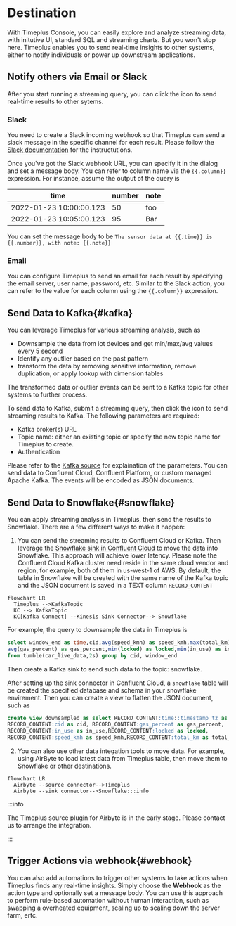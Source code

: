 #  Destination

With Timeplus Console, you can easily explore and analyze streaming data, with initutive UI, standard SQL and streaming charts. But you won't stop here. Timeplus enables you to send real-time insights to other systems, either to notify individuals or power up downstream applications.

## Notify others via Email or Slack

After you start running a streaming query, you can click the icon to send real-time results to other sytems.

### Slack

You need to create a Slack incoming webhook so that Timeplus can send a slack message in the specific channel for each result. Please follow the [Slack documentation](https://api.slack.com/messaging/webhooks) for the instructutions.

Once you've got the Slack webhook URL, you can specify it in the dialog and set a message body. You can refer to column name via the `{{.column}}` expression. For instance, assume the output of the query is

| time                    | number | note |
| ----------------------- | ------ | ---- |
| 2022-01-23 10:00:00.123 | 50     | foo  |
| 2022-01-23 10:05:00.123 | 95     | Bar  |

You can set the message body to be `The sensor data at {{.time}} is {{.number}}, with note: {{.note}}`

### Email

You can configure Timeplus to send an email for each result by specifying the email server, user name, password, etc. Similar to the Slack action, you can refer to the value for each column using the `{{.column}}` expression.

## Send Data to Kafka{#kafka}

You can leverage Timeplus for various streaming analysis, such as

* Downsample the data from iot devices and get min/max/avg values every 5 second
* Identify any outlier based on the past pattern
* transform the data by removing sensitive information, remove duplication, or apply lookup with dimension tables

The transformed data or outlier events can be sent to a Kafka topic for other systems to further process.

To send data to Kafka, submit a streaming query, then click the icon to send streaming results to Kafka. The following parameters are required:

* Kafka broker(s) URL
* Topic name: either an existing topic or specify the new topic name for Timeplus to create.
* Authentication

Please refer to the [Kafka source](ingestion#kafka) for explaination of the parameters. You can send data to Confluent Cloud, Confluent Platform, or custom managed Apache Kafka. The events will be encoded as JSON documents.

## Send Data to Snowflake{#snowflake}

You can apply streaming analysis in Timeplus, then send the results to Snowflake. There are a few different ways to make it happen:

1. You can send the streaming results to Confluent Cloud or Kafka. Then leverage the [Snowflake sink in Confluent Cloud](https://docs.confluent.io/cloud/current/connectors/cc-snowflake-sink.html) to move the data into Snowflake. This approach will achieve lower latency. Please note the Confluent Cloud Kafka cluster need reside in the same cloud vendor and region, for example, both of them in us-west-1 of AWS. By default, the table in Snowflake will be created with the same name of the Kafka topic and the JSON document is saved in a TEXT column `RECORD_CONTENT`

```mermaid
flowchart LR
  Timeplus -->KafkaTopic
  KC --> KafkaTopic
  KC[Kafka Connect] --Kinesis Sink Connector--> Snowflake
```

For example, the query to downsample the data in Timeplus is

```sql
select window_end as time,cid,avg(speed_kmh) as speed_kmh,max(total_km) as total_km,
avg(gas_percent) as gas_percent,min(locked) as locked,min(in_use) as in_use 
from tumble(car_live_data,2s) group by cid, window_end
```

Then create a Kafka sink to send such data to the topic: snowflake.

After setting up the sink connector in Confluent Cloud, a `snowflake` table will be created the specified database and schema in your snowflake envirement.  Then you can create a view to flatten the JSON document, such as

```sql
create view downsampled as select RECORD_CONTENT:time::timestamp_tz as time,
RECORD_CONTENT:cid as cid, RECORD_CONTENT:gas_percent as gas_percent,
RECORD_CONTENT:in_use as in_use,RECORD_CONTENT:locked as locked,
RECORD_CONTENT:speed_kmh as speed_kmh,RECORD_CONTENT:total_km as total_km from snowflake
```



2. You can also use other data integation tools to move data. For example, using AirByte to load latest data from Timeplus table, then move them to Snowflake or other destinations. 

```mermaid
flowchart LR
  Airbyte --source connector-->Timeplus
  Airbyte --sink connector-->Snowflake:::info
```

:::info

The Timeplus source plugin for Airbyte is in the early stage. Please contact us to arrange the integration. 

:::

## Trigger Actions via webhook{#webhook}

You can also add automations to trigger other systems to take actions when Timeplus finds any real-time insights. Simply choose the **Webhook** as the action type and optionally set a message body. You can use this approach to perform rule-based automation without human interaction, such as swapping a overheated equipment, scaling up to scaling down the server farm, ertc.